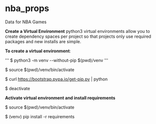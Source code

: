 # nba_props
Data for NBA Games

**Create a Virtual Environment**
python3 virtual environments allow you to create dependency spaces per project so that projects only use required packages and new installs are simple. 

**To create a virtual environment**:

'''
$ python3 -m venv --without-pip $(pwd)/venv
'''

$ source $(pwd)/venv/bin/activate

$ curl https://bootstrap.pypa.io/get-pip.py | python

$ deactivate

**Activate virtual environment and install requirements**

$ source $(pwd)/venv/bin/activate

$ (venv) pip install -r requirements
